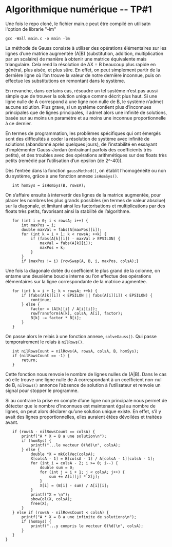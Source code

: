 # Algorithmique numérique -- TP#1

Une fois le repo cloné, le fichier main.c peut être compilé en utilisatn l'option de librarie "-lm" 

`gcc -Wall main.c -o main -lm`

La méthode de Gauss consiste à utiliser des opérations élémentaires sur les lignes d’une matrice augmentée (A|B) (substitution, addition, multiplication par un scalaire) de manière à obtenir une matrice équivalente mais triangulaire. Cela rend la résolution de AX = B beaucoup plus rapide en général, plus aisée, et plus sûre. En effet, on peut simplement partir de la dernière ligne où l’on trouve la valeur de notre dernière inconnue, puis on effectue les substitutions en remontant dans le système.
 
En revanche, dans certains cas, résoudre un tel système n’est pas aussi simple que de trouver la solution unique comme décrit plus haut. Si une ligne nulle de A correspond à une ligne non nulle de B, le système n’admet aucune solution. Plus grave, si un système contient plus d’inconnues principales que de lignes principales, il admet alors une infinité de solutions, basée sur au moins un paramètre et au moins une inconnue proportionnelle à ce dernier.
 
En termes de programmation, les problèmes spécifiques qui ont émergés sont des difficultés à coder la résolution de système avec infinité de solutions (abandonné après quelques jours), de l’instabilité en essayant d’implémenter Gauss-Jordan (entraînant parfois des coefficients très petits), et des troubles avec des opérations arithmétiques sur des floats très petits (remédié par l’utilisation d’un epsilon (de 2^-40)).
 
Dès l’entrée dans la fonction `gaussMethod()`, on établit l’homogénéité ou non du système, grâce à une fonction annexe `isHomSys()`.

       int homSys = isHomSys(B, rowsA);


On s’affaire ensuite à intervertir des lignes de la matrice augmentée, pour placer les nombres les plus grands possibles (en termes de valeur absolue) sur la diagonale, et limitant ainsi les factorisations et multiplications par des floats très petits, favorisant ainsi la stabilité de l’algorithme.

       for (int i = 0; i < rowsA; i++) {
           int maxPos = i;
           double maxVal = fabs(A[maxPos][i]);
           for (int k = i + 1; k < rowsA; ++k) {
               if (fabs(A[k][i]) - maxVal > EPSILON) {
                   maxVal = fabs(A[k][i]);
                   maxPos = k;
               }
           }
           if (maxPos != i) {rowSwap(A, B, i, maxPos, colsA);}


Une fois la diagonale dotée du coefficient le plus grand de la colonne, on entame une deuxième boucle interne ou l’on effectue des opérations élémentaires sur la ligne correspondante de la matrice augmentée.

       for (int k = i + 1; k < rowsA; ++k) {
           if (fabs(A[k][i]) < EPSILON || fabs(A[i][i]) < EPSILON) {
               continue;
           } else {
               factor = (A[k][i] / A[i][i]);
               rowTransform(A[k], colsA, A[i], factor);
               B[k] -= factor * B[i];
           }
       }
On passe alors le relais à une fonction annexe, `solveGauss()`. Qui passe temporairement le relais à `nilRows()`.
 
       int nilRowsCount = nilRows(A, rowsA, colsA, B, homSys);
       if (nilRowsCount == -1) {
           return;
       }

Cette fonction nous renvoie le nombre de lignes nulles de (A|B). Dans le cas où elle trouve une ligne nulle de A correspondant à un coefficient non-nul de B, `nilRows()` annonce l’absence de solution à l’utilisateur et renvoie un signal pour stopper le programme.
 
Si au contraire la prise en compte d’une ligne non principale nous permet de détecter que le nombre d’inconnues est maintenant égal au nombre de lignes, on peut alors déclarer qu’une solution unique existe. En effet, s’il y avait des lignes proportionnelles, elles auraient étées dévoilées et traitées avant.
 
       if (rowsA - nilRowsCount == colsA) { 
           printf("A * X = B a une solution\n");
           if (homSys) {
               printf("...le vecteur 0(%d)\n", colsA);
           } else {
               double *X = mkColVec(colsA);
               X[colsA - 1] = B[colsA - 1] / A[colsA - 1][colsA - 1];
               for (int i = colsA - 2; i >= 0; i--) {
                   double sum = 0;
                   for (int j = i + 1; j < colsA; j++) {
                       sum += A[i][j] * X[j];
                   }
                   X[i] = (B[i] - sum) / A[i][i];                          
               }
               printf("X = \n");
               showCol(X, colsA);
               free(X);
           }
       } else if (rowsA - nilRowsCount < colsA) {
           printf("A * X = B a une infinite de solutions\n");
           if (homSys) {
               printf("...y compris le vecteur 0(%d)\n", colsA);
           }
       } 
    }
 
